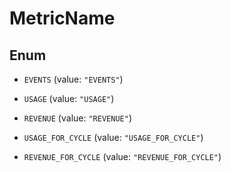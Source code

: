 

# MetricName

## Enum


* `EVENTS` (value: `"EVENTS"`)

* `USAGE` (value: `"USAGE"`)

* `REVENUE` (value: `"REVENUE"`)

* `USAGE_FOR_CYCLE` (value: `"USAGE_FOR_CYCLE"`)

* `REVENUE_FOR_CYCLE` (value: `"REVENUE_FOR_CYCLE"`)



